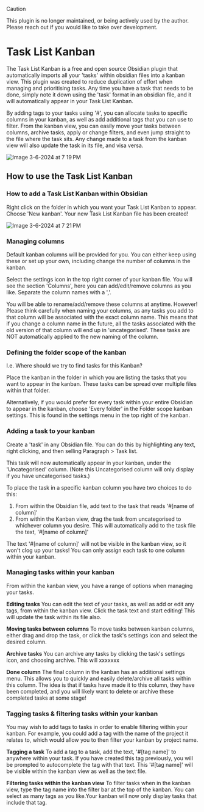 > [!CAUTION]
> This plugin is no longer maintained, or being actively used by the author. Please reach out if you would like to take over development.


# Task List Kanban

The Task List Kanban is a free and open source Obsidian plugin that automatically imports all your 'tasks' within obsidian files into a kanban view. This plugin was created to reduce duplication of effort when managing and prioritising tasks. Any time you have a task that needs to be done, simply note it down using the 'task' format in an obsidian file, and it will automatically appear in your Task List Kanban.

By adding tags to your tasks using '#', you can allocate tasks to specific columns in your kanban, as well as add additional tags that you can use to filter. From the kanban view, you can easily move your tasks between columns, archive tasks, apply or change filters, and even jump straight to the file where the task sits. Any change made to a task from the kanban view will also update the task in its file, and visa versa.

![Image 3-6-2024 at 7 19 PM](https://github.com/chrskerr/task-list-kanban/assets/80379257/ddde01aa-3098-4cfc-8860-6af34f0ece57)


## How to use the Task List Kanban

### How to add a Task List Kanban within Obsidian

Right click on the folder in which you want your Task List Kanban to appear. Choose 'New kanban'. Your new Task List Kanban file has been created!

![Image 3-6-2024 at 7 21 PM](https://github.com/chrskerr/task-list-kanban/assets/80379257/fbe25c3f-824f-4feb-b1b3-5acbdf1c8901)


### Managing columns

Default kanban columns will be provided for you. You can either keep using these or set up your own, including change the number of columns in the kanban.

Select the settings icon in the top right corner of your kanban file. You will see the section 'Columns', here you can add/edit/remove columns as you like. Separate the column names with a ','.

You will be able to rename/add/remove these columns at anytime. However! Please think carefully when naming your columns, as any tasks you add to that column will be associated with the exact column name. This means that if you change a column name in the future, all the tasks associated with the old version of that column will end up in 'uncategorised'. These tasks are NOT automatically applied to the new naming of the column.


### Defining the folder scope of the kanban

I.e. Where should we try to find tasks for this Kanban?

Place the kanban in the folder in which you are listing the tasks that you want to appear in the kanban. These tasks can be spread over multiple files within that folder.

Alternatively, if you would prefer for every task within your entire Obsidian to appear in the kanban, choose 'Every folder' in the Folder scope kanban settings. This is found in the settings menu in the top right of the kanban.


### Adding a task to your kanban

Create a 'task' in any Obsidian file. You can do this by highlighting any text, right clicking, and then selling Paragraph > Task list.

This task will now automatically appear in your kanban, under the 'Uncategorised' column. (Note this Uncategorised column will only display if you have uncategorised tasks.)

To place the task in a specific kanban column you have two choices to do this:

1. From within the Obsidian file, add text to the task that reads '#[name of column]'
2. From within the Kanban view, drag the task from uncategorised to whichever column you desire. This will automatically add to the task file the text, '#[name of column]'

The text '#[name of column]' will not be visible in the kanban view, so it won't clog up your tasks! You can only assign each task to one column within your kanban.


### Managing tasks within your kanban

From within the kanban view, you have a range of options when managing your tasks.

**Editing tasks**
You can edit the text of your tasks, as well as add or edit any tags, from within the kanban view. Click the task text and start editing! This will update the task within its file also.

**Moving tasks between columns**
To move tasks between kanban columns, either drag and drop the task, or click the task's settings icon and select the desired column.

**Archive tasks**
You can archive any tasks by clicking the task's settings icon, and choosing archive. This will xxxxxxx

**Done column**
The final column in the kanban has an additional settings menu. This allows you to quickly and easily delete/archive all tasks within this column. The idea is that if tasks have made it to this column, they have been completed, and you will likely want to delete or archive these completed tasks at some stage!


### Tagging tasks & filtering tasks within your kanban

You may wish to add tags to tasks in order to enable filtering within your kanban. For example, you could add a tag with the name of the project it relates to, which would allow you to then filter your kanban by project name.

**Tagging a task**
To add a tag to a task, add the text, '#[tag name]' to anywhere within your task. If you have created this tag previously, you will be prompted to autocomplete the tag with that text. This '#[tag name]' will be visible within the kanban view as well as the text file.

**Filtering tasks within the kanban view**
To filter tasks when in the kanban view, type the tag name into the filter bar at the top of the kanban. You can select as many tags as you like.Your kanban will now only display tasks that include that tag.
